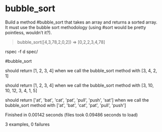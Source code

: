 # bubble_sort

Build a method #bubble_sort that takes an array and returns a sorted array. It must use the bubble sort methodology (using #sort would be pretty pointless, wouldn’t it?).
> bubble_sort([4,3,78,2,0,2])
=> [0,2,2,3,4,78]


rspec -f d spec/

#bubble_sort

  should return [1, 2, 3, 4] when we call the bubble_sort method with [3, 4, 2, 1]

  should return [1, 2, 3, 4] when we call the bubble_sort method with [3, 10, 10, 12, 3, 4, 1, 5]

  should return ['at', 'bat', 'cat', 'pat', 'pull', 'push', 'sat'] when we call the bubble_sort method 
with ['at', 'bat', 'cat', 'pat', 'pull', 'push']


Finished in 0.00142 seconds (files took 0.09486 seconds to load)

3 examples, 0 failures

